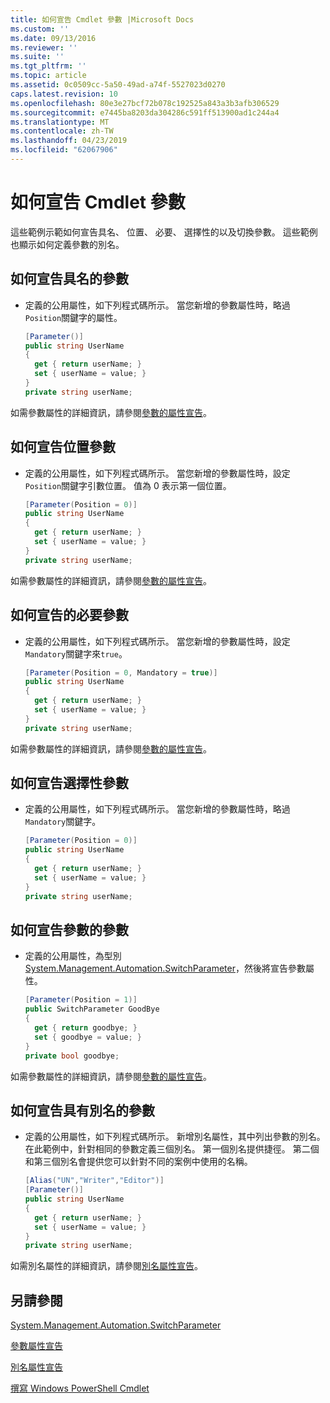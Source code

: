 ```yaml
---
title: 如何宣告 Cmdlet 參數 |Microsoft Docs
ms.custom: ''
ms.date: 09/13/2016
ms.reviewer: ''
ms.suite: ''
ms.tgt_pltfrm: ''
ms.topic: article
ms.assetid: 0c0509cc-5a50-49ad-a74f-5527023d0270
caps.latest.revision: 10
ms.openlocfilehash: 80e3e27bcf72b078c192525a843a3b3afb306529
ms.sourcegitcommit: e7445ba8203da304286c591ff513900ad1c244a4
ms.translationtype: MT
ms.contentlocale: zh-TW
ms.lasthandoff: 04/23/2019
ms.locfileid: "62067906"
---
```

# <a name="how-to-declare-cmdlet-parameters"></a>如何宣告 Cmdlet 參數

這些範例示範如何宣告具名、 位置、 必要、 選擇性的以及切換參數。 這些範例也顯示如何定義參數的別名。

## <a name="how-to-declare-a-named-parameter"></a>如何宣告具名的參數

- 定義的公用屬性，如下列程式碼所示。 當您新增的參數屬性時，略過`Position`關鍵字的屬性。

    ```csharp
    [Parameter()]
    public string UserName
    {
      get { return userName; }
      set { userName = value; }
    }
    private string userName;
    ```

如需參數屬性的詳細資訊，請參閱[參數的屬性宣告](./parameter-attribute-declaration.md)。

## <a name="how-to-declare-a-positional-parameter"></a>如何宣告位置參數

- 定義的公用屬性，如下列程式碼所示。 當您新增的參數屬性時，設定`Position`關鍵字引數位置。 值為 0 表示第一個位置。

    ```csharp
    [Parameter(Position = 0)]
    public string UserName
    {
      get { return userName; }
      set { userName = value; }
    }
    private string userName;
    ```

如需參數屬性的詳細資訊，請參閱[參數的屬性宣告](./parameter-attribute-declaration.md)。

## <a name="how-to-declare-a-mandatory-parameter"></a>如何宣告的必要參數

- 定義的公用屬性，如下列程式碼所示。 當您新增的參數屬性時，設定`Mandatory`關鍵字來`true`。

    ```csharp
    [Parameter(Position = 0, Mandatory = true)]
    public string UserName
    {
      get { return userName; }
      set { userName = value; }
    }
    private string userName;
    ```

如需參數屬性的詳細資訊，請參閱[參數的屬性宣告](./parameter-attribute-declaration.md)。

## <a name="how-to-declare-an-optional-parameter"></a>如何宣告選擇性參數

- 定義的公用屬性，如下列程式碼所示。 當您新增的參數屬性時，略過`Mandatory`關鍵字。

    ```csharp
    [Parameter(Position = 0)]
    public string UserName
    {
      get { return userName; }
      set { userName = value; }
    }
    private string userName;
    ```

## <a name="how-to-declare-a-switch-parameter"></a>如何宣告參數的參數

- 定義的公用屬性，為型別[System.Management.Automation.SwitchParameter](/dotnet/api/System.Management.Automation.SwitchParameter)，然後將宣告參數屬性。

    ```csharp
    [Parameter(Position = 1)]
    public SwitchParameter GoodBye
    {
      get { return goodbye; }
      set { goodbye = value; }
    }
    private bool goodbye;
    ```

如需參數屬性的詳細資訊，請參閱[參數的屬性宣告](./parameter-attribute-declaration.md)。

## <a name="how-to-declare-a-parameter-with-aliases"></a>如何宣告具有別名的參數

- 定義的公用屬性，如下列程式碼所示。 新增別名屬性，其中列出參數的別名。 在此範例中，針對相同的參數定義三個別名。 第一個別名提供捷徑。 第二個和第三個別名會提供您可以針對不同的案例中使用的名稱。

    ```csharp
    [Alias("UN","Writer","Editor")]
    [Parameter()]
    public string UserName
    {
      get { return userName; }
      set { userName = value; }
    }
    private string userName;
    ```

如需別名屬性的詳細資訊，請參閱[別名屬性宣告](./alias-attribute-declaration.md)。

## <a name="see-also"></a>另請參閱

[System.Management.Automation.SwitchParameter](/dotnet/api/System.Management.Automation.SwitchParameter)

[參數屬性宣告](./parameter-attribute-declaration.md)

[別名屬性宣告](./alias-attribute-declaration.md)

[撰寫 Windows PowerShell Cmdlet](./writing-a-windows-powershell-cmdlet.md)
